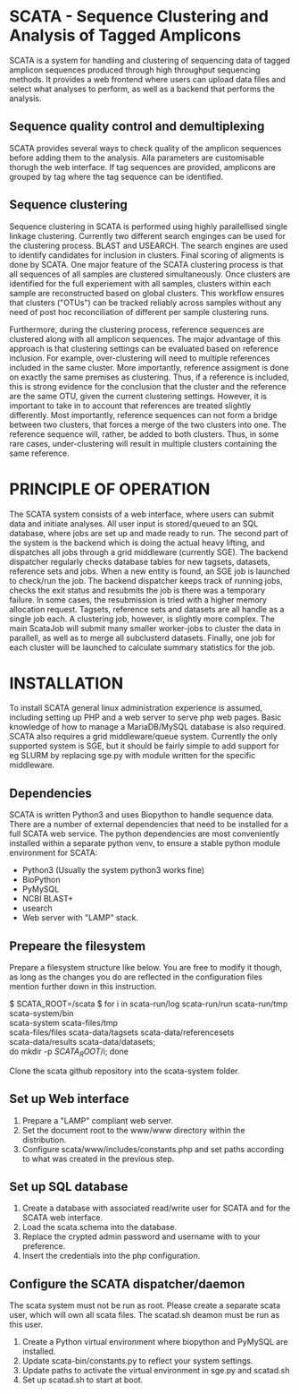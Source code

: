 SCATA - Sequence Clustering and Analysis of Tagged Amplicons
============================================================

SCATA is a system for handling and clustering of sequencing data of
tagged amplicon sequences produced through high throughput sequencing
methods. It provides a web frontend where users can upload data
files and select what analyses to perform, as well as a backend that
performs the analysis.


Sequence quality control and demultiplexing
-------------------------------------------

SCATA provides several ways to check quality of the amplicon sequences
before adding them to the analysis. Alla parameters are customisable
thorugh the web interface. If tag sequences are provided, amplicons
are grouped by tag where the tag sequence can be identified.

Sequence clustering
------------------

Sequence clustering in SCATA is performed using highly parallellised
single linkage clustering. Currently two different search enginges can
be used for the clustering process. BLAST and USEARCH. The search
engines are used to identify candidates for inclusion in
clusters. Final scoring of aligments is done by SCATA. One major
feature of the SCATA clustering process is that all sequences of all
samples are clustered simultaneously. Once clusters are identified for
the full experiement with all samples, clusters within each sample are
reconstructed based on global clusters. This workflow ensures that
clusters ("OTUs") can be tracked reliably across samples without any
need of post hoc reconciliation of different per sample clustering
runs.

Furthermore, during the clustering process, reference sequences are
clustered along with all amplicon sequences. The major advantage of
this approach is that clustering settings can be evaluated based on
reference inclusion. For example, over-clustering will need to
multiple references included in the same cluster. More importantly,
reference assigment is done on exactly the same premises as
clustering. Thus, if a reference is included, this is strong evidence
for the conclusion that the cluster and the reference are the same
OTU, given the current clustering settings. However, it is important
to take in to account that references are treated slightly
differently. Most importantly, reference sequences can not form a
bridge between two clusters, that forces a merge of the two clusters
into one. The reference sequence will, rather, be added to both
clusters. Thus, in some rare cases, under-clustering will result in
multiple clusters containing the same reference. 


PRINCIPLE OF OPERATION
======================

The SCATA system consists of a web interface, where users can submit
data and initiate analyses. All user input is stored/queued to an SQL
database, where jobs are set up and made ready to run. The second part
of the system is the backend which is doing the actual heavy lifting,
and dispatches all jobs through a grid middleware (currently SGE). The
backend dispatcher regularly checks database tables for new tagsets,
datasets, reference sets and jobs. When a new entity is found, an SGE
job is launched to check/run the job. The backend dispatcher keeps
track of running jobs, checks the exit status and resubmits the job is
there was a temporary failure. In some cases, the resubmission is
tried with a higher memory allocation request. Tagsets, reference sets
and datasets are all handle as a single job each. A clustering job,
however, is slightly more complex. The main ScataJob will submit many
smaller worker-jobs to cluster the data in parallell, as well as to
merge all subclusterd datasets. Finally, one job for each cluster will
be launched to calculate summary statistics for the job.

INSTALLATION
============

To install SCATA general linux administration experience is assumed,
including setting up PHP and a web server to serve php web
pages. Basic knowledge of how to manage a MariaDB/MySQL database is
also required. SCATA also requires a grid middleware/queue
system. Currently the only supported system is SGE, but it should be
fairly simple to add support for eg SLURM by replacing sge.py with
module written for the specific middleware.

Dependencies
------------

SCATA is written Python3 and uses Biopython to handle sequence
data. There are a number of external dependencies that need to be
installed for a full SCATA web service. The python dependencies are
most conveniently installed within a separate python venv, to ensure
a stable python module environment for SCATA:

 - Python3 (Usually the system python3 works fine)
 - BioPython
 - PyMySQL
 - NCBI BLAST+
 - usearch
 - Web server with "LAMP" stack. 

Prepeare the filesystem
-----------------------

Prepare a filesystem structure like below. You are free to modify it
though, as long as the changes you do are reflected in the
configuration files mention further down in this instruction. 

$ SCATA_ROOT=/scata
$ for i in scata-run/log scata-run/run scata-run/tmp scata-system/bin \
  scata-system scata-files/tmp \
  scata-files/files scata-data/tagsets scata-data/referencesets \
  scata-data/results scata-data/datasets; \
  do mkdir -p $SCATA_ROOT/$i; done

Clone the scata github repository into the scata-system folder.
   
Set up Web interface
--------------------

 1. Prepare a "LAMP" compliant web server.
 2. Set the document root to the www/www directory within the
    distribution.
 3. Configure scata/www/includes/constants.php and set paths according
    to what was created in the previous step.

Set up SQL database
-------------------

 1. Create a database with associated read/write user for SCATA and for
    the SCATA web interface.
 2. Load the scata.schema into the database.
 3. Replace the crypted admin password and username with to your
    preference.
 4. Insert the credentials into the php configuration.

Configure the SCATA dispatcher/daemon
-------------------------------------

The scata system must not be run as root. Please create a separate
scata user, which will own all scata files. The scatad.sh deamon must
be run as this user.

1. Create a Python virtual environment where biopython and PyMySQL are installed.
2. Update scata-bin/constants.py to reflect your system settings.
3. Update paths to activate the virtual environment in sge.py and scatad.sh
4. Set up scatad.sh to start at boot.

